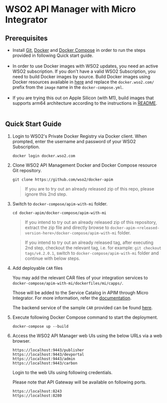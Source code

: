 # WSO2 API Manager with Micro Integrator

## Prerequisites

 * Install [Git](https://git-scm.com/book/en/v2/Getting-Started-Installing-Git), [Docker](https://www.docker.com/get-docker) and [Docker Compose](https://docs.docker.com/compose/install/#install-compose)
   in order to run the steps provided in following Quick start guide. <br><br>
 * In order to use Docker images with WSO2 updates, you need an active WSO2 subscription.
   If you don't have a valid WSO2 Subscription, you need to build Docker images by source. Build Docker images using Docker resources available in [here](../../dockerfiles/) and replace the `docker.wso2.com/` prefix from the `image` name in the `docker-compose.yml`. <br><br>
* If you are trying this out on Apple Silicon (with M1), build images that supports arm64 architecture according to the instructions in [README](../../dockerfiles/ubuntu/apim/README.md). <br><br>

## Quick Start Guide

1. Login to WSO2's Private Docker Registry via Docker client. When prompted, enter the username and password of your WSO2 Subscription.

   ```
   docker login docker.wso2.com
   ```

2. Clone WSO2 API Management Docker and Docker Compose resource Git repository.

   ```
   git clone https://github.com/wso2/docker-apim
   ```
   
   > If you are to try out an already released zip of this repo, please ignore this 2nd step. 

3. Switch to `docker-compose/apim-with-mi` folder.

   ```
   cd docker-apim/docker-compose/apim-with-mi
   ```
   > If you intend to try out an already released zip of this repository, extract the zip file and directly browse to
   `docker-apim-<released-version-here>/docker-compose/apim-with-mi` folder. 
     
   > If you intend to try out an already released tag, after executing 2nd step, checkout the relevant tag, 
    i.e. for example: `git checkout tags/v4.2.0.1`, switch to `docker-compose/apim-with-mi` folder and continue with below steps.

4. Add deployable `CAR` files
    
   You may add the relevant CAR files of your integration services to  `docker-compose/apim-with-mi/dockerfiles/mi/capps/`.

   Those will be added to the Service Catalog in APIM through Micro Integrator. For more information, refer the [documentation](https://apim.docs.wso2.com/en/4.2.0/tutorials/integration-tutorials/service-catalog-tutorial/#exposing-an-integration-service-as-a-managed-api).

   The backend service of the sample `CAR` provided can be found [here](https://github.com/wso2-docs/WSO2_EI/blob/master/Back-End-Service/Hospital-Service-JDK11-2.0.0.jar).

5. Execute following Docker Compose command to start the deployment.

   ```
   docker-compose up --build
   ```

6. Access the WSO2 API Manager web UIs using the below URLs via a web browser.

   ```
   https://localhost:9443/publisher
   https://localhost:9443/devportal
   https://localhost:9443/admin
   https://localhost:9443/carbon
   ```
   Login to the web UIs using following credentials.

   Please note that API Gateway will be available on following ports.
   ```
   https://localhost:8243
   https://localhost:8280
   ```
